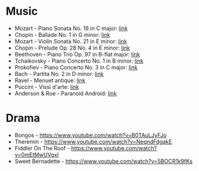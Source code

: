 # Music

* Mozart - Piano Sonata No. 16 in C major: [link](https://en.wikipedia.org/wiki/Piano_Sonata_No._16_(Mozart))
* Chopin - Ballade No. 1 in G minor: [link](https://en.wikipedia.org/wiki/Ballades_(Chopin)#Ballade_No._1)
* Mozart - Violin Sonata No. 21 in E minor: [link](https://en.wikipedia.org/wiki/Violin_Sonata_No._21_(Mozart))
* Chopin - Prelude Op. 28 No. 4 in E minor: [link](https://en.wikipedia.org/wiki/Prelude,_Op._28,_No._4_(Chopin))
* Beethoven - Piano Trio Op. 97 in B-flat major: [link](https://en.wikipedia.org/wiki/Piano_Trio,_Op._97_(Beethoven))
* Tchaikovsky - Piano Concerto No. 1 in B minor: [link](https://en.wikipedia.org/wiki/Piano_Concerto_No._1_(Tchaikovsky))
* Prokofiev - Piano Concerto No. 3 in C major: [link](https://en.wikipedia.org/wiki/Piano_Concerto_No._3_(Prokofiev))
* Bach - Partita No. 2 in D minor: [link](https://en.wikipedia.org/wiki/Partita_for_Violin_No._2_(Bach))
* Ravel - Menuet antique: [link](https://en.wikipedia.org/wiki/Menuet_antique)
* Puccini - Vissi d'arte: [link](https://en.wikipedia.org/wiki/Vissi_d%27arte)
* Anderson & Roe - Paranoid Android: [link](https://www.andersonroe.com/mv-paranoid-android)

# Drama
* Bongos - https://www.youtube.com/watch?v=B0TAuLJyFJo
* Theremin - https://www.youtube.com/watch?v=NeqndFdgakE
* Fiddler On The Roof - https://www.youtube.com/watch?v=0mEtMwUVgxI
* Sweet Bernadette - https://www.youtube.com/watch?v=5BOCR1k9fKs
